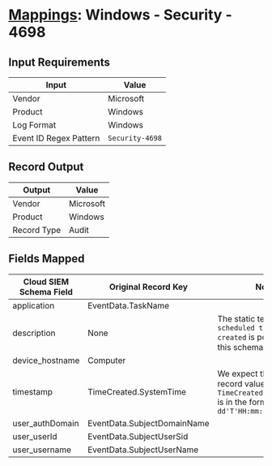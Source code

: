 # [Mappings](README.md): Windows - Security - 4698

## Input Requirements

|Input|Value|
|-----|-----|
|Vendor|Microsoft|
|Product|Windows|
|Log Format|Windows|
|Event ID Regex Pattern|`Security-4698`|

## Record Output

|Output|Value|
|------|-----|
|Vendor|Microsoft|
|Product|Windows|
|Record Type|Audit|

## Fields Mapped

|Cloud SIEM Schema Field|Original Record Key|Notes|
|-----------------------|-------------------|-----|
|application|EventData.TaskName||
|description|None|The static text `A scheduled task was created` is populated in this schema field.|
|device_hostname|Computer||
|timestamp|TimeCreated.SystemTime|We expect the orginal record value of `TimeCreated.SystemTime` is in the format `yyyy-MM-dd'T'HH:mm:ss.SSSSSSSSSZ`|
|user_authDomain|EventData.SubjectDomainName||
|user_userId|EventData.SubjectUserSid||
|user_username|EventData.SubjectUserName||

